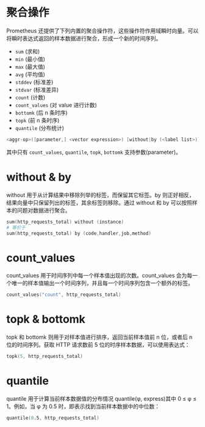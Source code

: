 # 聚合操作

Prometheus 还提供了下列内置的聚合操作符，这些操作符作用域瞬时向量。可以将瞬时表达式返回的样本数据进行聚合，形成一个新的时间序列。

- `sum` (求和)
- `min` (最小值)
- `max` (最大值)
- `avg` (平均值)
- `stddev` (标准差)
- `stdvar` (标准差异)
- `count` (计数)
- `count_values` (对 value 进行计数)
- `bottomk` (后 n 条时序)
- `topk` (前 n 条时序)
- `quantile` (分布统计)

```s
<aggr-op>([parameter,] <vector expression>) [without|by (<label list>)]
```

其中只有 `count_values`, `quantile`, `topk`, `bottomk` 支持参数(parameter)。

# without & by

without 用于从计算结果中移除列举的标签，而保留其它标签。by 则正好相反，结果向量中只保留列出的标签，其余标签则移除。通过 without 和 by 可以按照样本的问题对数据进行聚合。

```s
sum(http_requests_total) without (instance)
# 等价于
sum(http_requests_total) by (code,handler,job,method)
```

# count_values

count_values 用于时间序列中每一个样本值出现的次数。count_values 会为每一个唯一的样本值输出一个时间序列，并且每一个时间序列包含一个额外的标签。

```s
count_values("count", http_requests_total)
```

# topk & bottomk

topk 和 bottomk 则用于对样本值进行排序，返回当前样本值前 n 位，或者后 n 位的时间序列。获取 HTTP 请求数前 5 位的时序样本数据，可以使用表达式：

```s
topk(5, http_requests_total)
```

# quantile

quantile 用于计算当前样本数据值的分布情况 quantile(φ, express)其中 0 ≤ φ ≤ 1。例如，当 φ 为 0.5 时，即表示找到当前样本数据中的中位数：

```s
quantile(0.5, http_requests_total)
```
